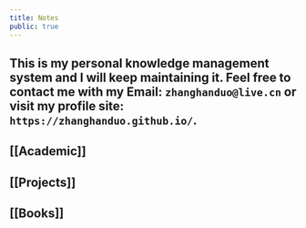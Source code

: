 ```yaml
---
title: Notes
public: true
---
```


## This is my personal knowledge management system and I will keep maintaining it. Feel free to contact me with my Email: `zhanghanduo@live.cn` or visit my profile site: `https://zhanghanduo.github.io/`.
##
## [[Academic]]
## [[Projects]]
## [[Books]]